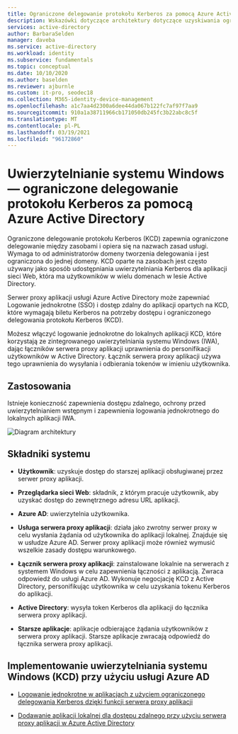 ```yaml
---
title: Ograniczone delegowanie protokołu Kerberos za pomocą Azure Active Directory
description: Wskazówki dotyczące architektury dotyczące uzyskiwania ograniczonego delegowania protokołu Kerberos za pomocą Azure Active Directory.
services: active-directory
author: BarbaraSelden
manager: daveba
ms.service: active-directory
ms.workload: identity
ms.subservice: fundamentals
ms.topic: conceptual
ms.date: 10/10/2020
ms.author: baselden
ms.reviewer: ajburnle
ms.custom: it-pro, seodec18
ms.collection: M365-identity-device-management
ms.openlocfilehash: a1c7aa4d2300a6dee44da067b122fc7af97f7aa9
ms.sourcegitcommit: 910a1a38711966cb171050db245fc3b22abc8c5f
ms.translationtype: MT
ms.contentlocale: pl-PL
ms.lasthandoff: 03/19/2021
ms.locfileid: "96172860"
---
```

# <a name="windows-authentication---kerberos-constrained-delegation-with-azure-active-directory"></a>Uwierzytelnianie systemu Windows — ograniczone delegowanie protokołu Kerberos za pomocą Azure Active Directory

Ograniczone delegowanie protokołu Kerberos (KCD) zapewnia ograniczone delegowanie między zasobami i opiera się na nazwach zasad usługi. Wymaga to od administratorów domeny tworzenia delegowania i jest ograniczona do jednej domeny. KCD oparte na zasobach jest często używany jako sposób udostępniania uwierzytelniania Kerberos dla aplikacji sieci Web, która ma użytkowników w wielu domenach w lesie Active Directory.

Serwer proxy aplikacji usługi Azure Active Directory może zapewniać Logowanie jednokrotne (SSO) i dostęp zdalny do aplikacji opartych na KCD, które wymagają biletu Kerberos na potrzeby dostępu i ograniczonego delegowania protokołu Kerberos (KCD).

Możesz włączyć logowanie jednokrotne do lokalnych aplikacji KCD, które korzystają ze zintegrowanego uwierzytelniania systemu Windows (IWA), dając łączników serwera proxy aplikacji uprawnienia do personifikacji użytkowników w Active Directory. Łącznik serwera proxy aplikacji używa tego uprawnienia do wysyłania i odbierania tokenów w imieniu użytkownika.

## <a name="use-when"></a>Zastosowania

Istnieje konieczność zapewnienia dostępu zdalnego, ochrony przed uwierzytelnianiem wstępnym i zapewnienia logowania jednokrotnego do lokalnych aplikacji IWA.

![Diagram architektury](./media/authentication-patterns/kcd-auth.png)

## <a name="components-of-system"></a>Składniki systemu

* **Użytkownik**: uzyskuje dostęp do starszej aplikacji obsługiwanej przez serwer proxy aplikacji.

* **Przeglądarka sieci Web**: składnik, z którym pracuje użytkownik, aby uzyskać dostęp do zewnętrznego adresu URL aplikacji.

* **Azure AD**: uwierzytelnia użytkownika. 

* **Usługa serwera proxy aplikacji**: działa jako zwrotny serwer proxy w celu wysłania żądania od użytkownika do aplikacji lokalnej. Znajduje się w usłudze Azure AD. Serwer proxy aplikacji może również wymusić wszelkie zasady dostępu warunkowego.

* **Łącznik serwera proxy aplikacji**: zainstalowane lokalnie na serwerach z systemem Windows w celu zapewnienia łączności z aplikacją. Zwraca odpowiedź do usługi Azure AD. Wykonuje negocjację KCD z Active Directory, personifikując użytkownika w celu uzyskania tokenu Kerberos do aplikacji.

* **Active Directory**: wysyła token Kerberos dla aplikacji do łącznika serwera proxy aplikacji.

* **Starsze aplikacje**: aplikacje odbierające żądania użytkowników z serwera proxy aplikacji. Starsze aplikacje zwracają odpowiedź do łącznika serwera proxy aplikacji.

## <a name="implement-windows-authentication-kcd-with-azure-ad"></a>Implementowanie uwierzytelniania systemu Windows (KCD) przy użyciu usługi Azure AD

* [Logowanie jednokrotne w aplikacjach z użyciem ograniczonego delegowania Kerberos dzięki funkcji serwera proxy aplikacji](../manage-apps/application-proxy-configure-single-sign-on-with-kcd.md) 

* [Dodawanie aplikacji lokalnej dla dostępu zdalnego przy użyciu serwera proxy aplikacji w Azure Active Directory](../manage-apps/application-proxy-add-on-premises-application.md)

